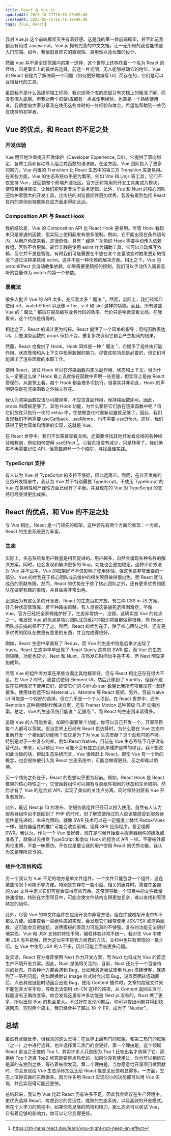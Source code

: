 ```yaml
---
title: React 与 Vue.js
updatedAt: 2023-10-17T16:55:25+09:00
createdAt: 2023-05-25T16:46:18+09:00
tags: [Vue, React]
---
```


我对 Vue.js 这个前端框架天生有着好感。这是我的第一款前端框架，甚至此前我都没有用过 Javascript。Vue.js 拥有完善的中文文档，让一无所知的我也能快速入门前端。如今，我依旧喜欢它的直观性、易用性以及优雅的设计。

然而 Vue 并不是全球范围内的第一选择，这个世界上还存在着一个名为 React 的怪物，它是事实上的最优先选择，前途一片光明，无人能够撼动它的地位。Vue 和 React 都是为了解决同一个问题（如何更好地编写 UI）而存在的，它们是可以互相替代的工具。

虽然我不是什么高级前端工程师，我对这两个库的底层只有文档上的粗浅了解，而没有深入底层。但我对两个框架/库都有一点点使用经验，也算是一个熟练使用者。我很想向大家分享我在使用这些库时的一些经验和体会。希望能帮助到一些仍在抉择的初学者。

## Vue 的优点，和 React 的不足之处

### 开发体验

Vue 明显地注重提升开发体验（Developer Experience, DX）。它提供了双向绑定、各种工具和自动导入组合式函数的语法糖。在这方面，Vue 团队投入了更多的努力。Vue 内置的 Transition 比 React 生态中的第三方 Transition 库更易用。在某些方面，Vue 的生态系统似乎更为繁荣，例如 Vite 和 Unjs 等工具，它们不仅支持 Vue，还回馈整个前端开源社区。官方还将常用的开发工具集成为模块，使项目保持简洁，让我们能够更专注于业务逻辑。此外，Vue 和 Nuxt 的核心团队还维护着强大的开发工具，比传统的浏览器插件更加优秀。我没有看到包括 React 在内的其他前端框架在这方面走得如此远。

### Composition API 与 React Hook

我的结论是，Vue 的 Composition API 比 React Hook 更易用。尽管 Hook 看起来只是普通的函数，但实际上使用起来有很多限制。例如，它不能出现在条件语句内，从用户角度来看，这很奇怪。具有 " 缓存 " 功能的 Hook 需要手动传入依赖数组，否则不会更新。最佳实践是使用 eslint 作为辅助工具，它可以自动填写依赖，但它并不总是智能，有时我们可能需要在不想在某个变量改变时触发更新的情况下通过注释来禁用 eslint。这并不是一种优雅的解决方案。相比之下，Vue 的 watchEffect 会自动收集依赖，如果需要更精细的控制，我们可以手动传入需要监听的变量作为 watch 的第一个参数。

### 黑魔法

很多人批评 Vue 的 API 太多，充斥着太多 " 魔法 "。然而，实际上，我们经常只使用 ref、watchEffect 以及像 v-for、v-if 和 slot 这样的功能。而且，所有这些 Vue 的 " 魔法 " 都旨在提高编写业务代码的效率，代价只是稍微查看文档。在我看来，这个代价是值得的。

相比之下，React 的设计更为纯粹。React 提供了一个简单的指导：用纯函数表达 UI。只要渲染函数的 props 保持不变，重复多次调用它都会产生相同的结果。

然而，React 也提供了 Hook。Hook 同样是一种 " 魔法 "，它赋予了组件执行副作用、状态管理和从上下文中检索数据的能力。尽管这些功能是必要的，但它们可能超出了渲染函数的本职工作。

使用 React，通过 Hook 可以在渲染函数内定义副作用、状态和上下文。但为什么一定要这么做？Hook 看上去就像在函数中声明一些变量，但实际上是由 React 管理的。从直觉上看，每个 Hook 都会被多次执行，但事实并非如此，Hook 的声明更像是在渲染函数之外独立存在。

我认为渲染函数应该尽可能简单，不应包含副作用，保持纯函数即可。因此，props 和模板足够了。其他 Hook 功能，为什么要将它们放在渲染函数中呢？将它们放在只执行一次的 setup 中，在依赖变化时重新设置就足够了。因此，我们发现我们不再需要 useCallback、useMemo，也不需要 useEffect。这样，我们获得了更为简单和清晰的实现，这就是 Vue。

在 React 世界中，我们不仅需要查看文档，还需要寻找其他开发者总结的各种经验和教训，例如如何使用 useEffect [^1]。心智负担没有减少，只是转移了。我们确实不再需要记住 API，但需要避开一个个陷阱，寻找最佳实践。

### TypeScript 支持

有人认为 Vue 对 TypeScript 的支持不够好，因此远离它。然而，在非开发库的业务开发情景中，我认为 Vue 并不特别需要 TypeScript。不使用 TypeScript 的 Vue 在易用性和严谨性方面已经有了平衡。并且现在的 Vue 对 TypeScript 的支持已经变得更加成熟。

## React 的优点，和 Vue 的不足之处

与 Vue 相比，React 是一门领先的框架。这种领先有两个方面的表现：一方面，React 的生态系统更为丰富。

### 生态

实际上，生态系统和用户数量是相互促进的。用户越多，自然会涌现各种各样的解决方案。同时，也会发现和解决更多的 Bug，功能也会更加稳定。这种评价方法对 Vue 并不公平。Vue 的框架好坏不仅影响了使用体验，但这也是非常重要的一部分。Vue 的优势在于核心团队成员维护的相关项目做得很出色，而 React 团队成员的贡献有限。然而，React 的优势在于除了核心团队之外，还有更多优秀的团队在做更有趣的事情，并且做得非常出色。

正是因为有这么多的开发者，React 的生态百花齐放。有三种 CSS in JS 方案、好几种状态管理库、若干种路由策略。有人觉得这要逼死选择困难症，不像 Vue，官方已经把全家桶维护好了，生态非常统一。没错，这确实是 Vue 的优点之一。我发现 Vue 的优点是核心团队成员维护的周边项目都做得很棒，而 React 团队成员搞的都不了了之。然而，React 的优势在于，除了核心团队之外，还有更多优秀的团队在做更有意思的东西，并且完成得很好。

例如，React 生态中早就有了 Redux，而 Vue 的生态中则是后来才出现了 Vuex。React 生态中早早出现了 React Query 这样的 SWR 库，而 Vue 的生态则较晚，功能也较少。Next 和 Nuxt，虽然发布时间似乎差不多，但 Next 明显更加成熟。

尽管 Vue 的组件库方案在某些方面比其他框架好，但与 React 相比还存在很大不足。在 Vue 2 时代，我尝试使用 Element UI，然后迁移到了 Vuetify，但我不建议在任何情况下使用它们，即使它们的 GitHub star 数量比我所有项目加在一起还要多。使用体验远不如 Material UI、Mantine 等 React 框架。另外，目前 Naive UI 可能是一个较好的选择，但它几乎是一个个人项目。在 React 世界中，还有 Remotion 这种视频制作解决方案，还有 Framer Motion 这种顶级 FLIP 动画方案。总之，Vue 的生态系统只能说 " 足够用 "，而 React 的生态则丰富得多。

追随 Vue 的人可能会说，如果你需要某个功能，你可以自己开发一个，开源项目每个人都可以贡献。但当世界上已经有 React 供选择时，为什么要在 Vue 生态中重新开发一个相似的功能呢？仅仅是为了为 Vue 生态贡献？这个动机可能不够。特别是对于一些复杂的库，例如 React Native，目前在 Vue 生态系统下几乎没有替代品。未来，可以预见 Vue 可能不会有独立团队来维护这样的项目。我不想说如此消极的话，但就生态系统而言，Vue 很难赶上 React。即使 Vue 有一个新的概念，也会很快被引入到 React 生态系统中，可能会做得更好。反之却难以期待。

另一个领先之处在于，React 的思想似乎更为超前。例如，React Hook 是 React 框架的核心特性之一，它使函数组件可以拥有与类组件相同的状态和生命周期。然后才有了 Vue 的组合式 API，实现了类似的关注点分离，同时保持对原有 Vue 开发者友好。

此外，最近 Next.js 13 的发布，使服务器组件已经可以投入使用。虽然有人认为服务器组件似乎是回到了 PHP 的时代，但了解或使用过的人应该能感受到服务器组件是先进的，未来光明的。就像 SWR 技术可以在一定程度上替代 Redux/Vuex 一样，服务器组件的推广可能会改变前端，埋葬 SPA 应用程序，甚至埋葬 SWR。我认为，作为一个 Vue 爱好者，现在是时候开始着手服务器组件的研发或准备了，就像过去接受 TypeScript 和类似 Hook 的组合式 API 一样。不要被外部舆论束缚，不要一味模仿。不仅仅是要让我的用户使用 React 的优秀功能，我认为这是理所应当的。

### 组件化项目构成

另一个我认为 Vue 不足的地方是单文件组件。一个文件只能包含一个组件，这在某些情况下可能不够方便。特别是在存在一些小型、相关的组件时，需要在各自的.vue 文件中定义它们可能会显得有些冗余。这常常导致一个项目中的文件数量快速增加，特别在大型项目中，可能会使文件结构变得更加复杂，难以查找和管理特定的组件。

此外，尽管 Vue 的单文件组件在应用开发中非常方便，但在库或框架开发中却不那么方便。如果查看一些组件库的实现，会发现它们经常使用 JSX/TSX 或渲染函数，这可能会显得尴尬，说明模板的表现力可能真的不够强，复杂的功能无法很好地实现。Vue 和 JSX 支持的特性不同，编程体验非常不统一。我对在 Vue 中使用 JSX 有些抵触，因为这似乎不是官方推荐的方法，文档中也只有很短的一章介绍。在 Vue 中使用 JSX 的人不多，因此可能会面临更多问题。

说实话，React 官方推荐使用 Next 作为开发方案，而 Nuxt 也将成为 Vue 的首选生产环境开发方案。因此，Nuxt 是值得关注的。目前，Nuxt 还处于一个百废待兴的状态。在各种地方都会遇到 Bug，比如我最近尝试使用 Nuxt 搭建博客，就遇到了一系列问题，例如替换默认 Image 样式时会出现 Bug，设置页面转场动画后，点击其他链接时动画会出现 Bug，使用 Content 插件时，文章的路径文件夹不能包含大写字母，导致无法使用 zh-CN 这样的路径，从 Content 返回主页时，标题没有正确改变等。你会发现这里有许多功能是 Next.js 没有的，Nuxt 做了更多，所以出现 Bug 的机会更大。不过好在发现问题后，你可以提出问题并得到快速回应。短短两个周末，我已经合并了超过 10 个 PR，成为了 "Nuxter"。

## 总结

虽然有点像反串，但我真的这么觉得：在世界上最热门的框架，和第二热门的框架（之一）之中进行选择，也许选择第二热门的会更好。第一个理由是，这个领域 React 是当之无愧的 Top 1，其实许多人只是因为 Top 1 比较出名才选择了它。而拒绝 Top 1 选择 Top2 终究是要带点热爱的，如果你没有使用过，你也可以相信它是真的有独到之处，等待着被你发现。第二个理由是，当你愿意给开源项目做贡献时，你会发现给 Vue 生态添砖加瓦比给 React 提意见反馈明显得多。一方面，生态上值得去做的东西很多。因为许多用 React 实现的小的功能都可以用 Vue 实现，并且实现得可能还更快。

总结起来，我认为 Vue 比起 React 仍有许多不足。因此我会建议在生产环境中，更优先选择 React，考虑到它的灵活性，成熟的生态系统，以及高效的开发模式。但在个人学习的旅程中，如果你有足够的热情和精力，那么完全可以尝试 Vue，它有着足够的影响力，你可以让它变得更好。

[^1]:<https://zh-hans.react.dev/learn/you-might-not-need-an-effect>
